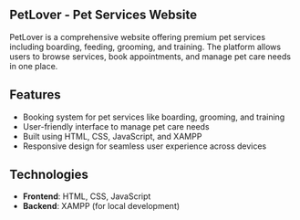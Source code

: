 ## PetLover - Pet Services Website

PetLover is a comprehensive website offering premium pet services including boarding, feeding, grooming, and training. The platform allows users to browse services, book appointments, and manage pet care needs in one place.

## Features
- Booking system for pet services like boarding, grooming, and training
- User-friendly interface to manage pet care needs
- Built using HTML, CSS, JavaScript, and XAMPP
- Responsive design for seamless user experience across devices

## Technologies
- **Frontend**: HTML, CSS, JavaScript
- **Backend**: XAMPP (for local development)
